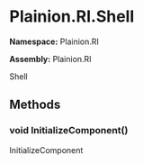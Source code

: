 
# Plainion.RI.Shell

**Namespace:** Plainion.RI

**Assembly:** Plainion.RI

Shell


## Methods

### void InitializeComponent()

InitializeComponent
